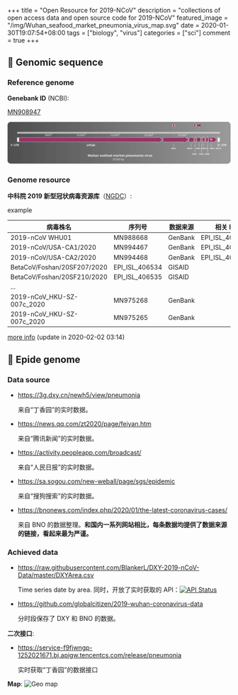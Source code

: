 +++
title = "Open Resource for 2019-NCoV"
description = "collections of open access data and open source code for 2019-NCoV"
featured_image = "/img/Wuhan_seafood_market_pneumonia_virus_map.svg"
date = 2020-01-30T19:07:54+08:00
tags = ["biology", "virus"]
categories = ["sci"]
comment = true
+++

## 🧬 Genomic sequence

### Reference genome

**Genebank ID** (NCBI):

[MN908947](https://www.ncbi.nlm.nih.gov/nuccore/MN908947)

![Genome map](/img/Wuhan_seafood_market_pneumonia_virus_map.svg)

### Genome resource

**中科院 2019 新型冠状病毒资源库**（[NGDC](https://bigd.big.ac.cn/ncov#progress)）:

example

| 病毒株名                    | 序列号         | 数据来源 | 相关 ID        | 序列完整度         |
| --------------------------- | -------------- | -------- | -------------- | ------------------ |
| 2019-nCoV WHU01             | MN988668       | GenBank  | EPI_ISL_406716 | Complete           |
| 2019-nCoV/USA-CA1/2020      | MN994467       | GenBank  | EPI_ISL_406034 | Complete           |
| 2019-nCoV/USA-CA2/2020      | MN994468       | GenBank  | EPI_ISL_406036 | Complete           |
| BetaCoV/Foshan/20SF207/2020 | EPI_ISL_406534 | GISAID   |                | Complete           |
| BetaCoV/Foshan/20SF210/2020 | EPI_ISL_406535 | GISAID   |                | Complete           |
| ...                         |                |          |                |                    |
| 2019-nCoV_HKU-SZ-007c_2020  | MN975268       | GenBank  |                | Partial/gene level |
| 2019-nCoV_HKU-SZ-007c_2020  | MN975265       | GenBank  |                | Partial/gene level |

[more info](/dat/Released_2019-nCoV_Genome_Sequences.csv) (update in 2020-02-02 03:14)

## 🦠 Epide genome

### Data source

- https://3g.dxy.cn/newh5/view/pneumonia

  来自“丁香园”的实时数据。

- https://news.qq.com/zt2020/page/feiyan.htm

  来自“腾讯新闻”的实时数据。

- https://activity.peopleapp.com/broadcast/

  来自“人民日报”的实时数据。

- https://sa.sogou.com/new-weball/page/sgs/epidemic

  来自“搜狗搜索”的实时数据。

- https://bnonews.com/index.php/2020/01/the-latest-coronavirus-cases/

  来自 BNO 的数据整理。**和国内一系列网站相比，每条数据均提供了数据来源的链接，看起来最为严谨。**

### Achieved data

- https://raw.githubusercontent.com/BlankerL/DXY-2019-nCoV-Data/master/DXYArea.csv

  Time series date by area.
  同时，开放了实时获取的 API：[![API Status](https://img.shields.io/website?url=https%3A%2F%2Flab.isaaclin.cn)](https://lab.isaaclin.cn/nCoV/)

- https://github.com/globalcitizen/2019-wuhan-coronavirus-data

  分时段保存了 DXY 和 BNO 的数据。

**二次接口**:

- https://service-f9fjwngp-1252021671.bj.apigw.tencentcs.com/release/pneumonia

  实时获取“丁香园”的数据接口

**Map**:
![Geo map](/img/2019-NCoV-animation.gif)
